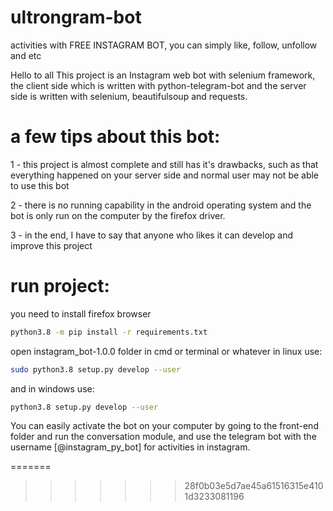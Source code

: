 # ultrongram-bot

activities with FREE INSTAGRAM BOT, you can simply like, follow, unfollow and etc


Hello to all
This project is an Instagram web bot with selenium framework, the client side which is written with python-telegram-bot and the server side is written with selenium, beautifulsoup and requests.


# a few tips about this bot:

1 - this project is almost complete and still has it's drawbacks, such as that everything happened on your server side and normal user may not be able to use this bot

2 - there is no running capability in the android operating system and the bot is only run on the computer by the firefox driver.

3 - in the end, I have to say that anyone who likes it can develop and improve this project


# run project:

you need to install firefox browser

``` bash
python3.8 -m pip install -r requirements.txt
```

open instagram_bot-1.0.0 folder in cmd or terminal or whatever
in linux use:

```bash
sudo python3.8 setup.py develop --user
```
and in windows use:

```bash
python3.8 setup.py develop --user
```

You can easily activate the bot on your computer by going to the front-end folder and run the conversation module, and use the telegram bot with the username [@instagram_py_bot] for activities in instagram.


=======

>>>>>>> 28f0b03e5d7ae45a61516315e4101d3233081196
